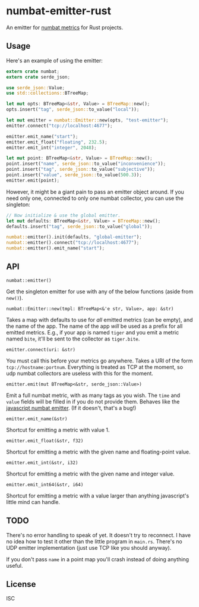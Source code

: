 # numbat-emitter-rust

An emitter for [numbat metrics](https://github.com/numbat-metrics/) for Rust projects.

## Usage

Here's an example of using the emitter:

```rust
extern crate numbat;
extern crate serde_json;

use serde_json::Value;
use std::collections::BTreeMap;

let mut opts: BTreeMap<&str, Value> = BTreeMap::new();
opts.insert("tag", serde_json::to_value("local"));

let mut emitter = numbat::Emitter::new(opts, "test-emitter");
emitter.connect("tcp://localhost:4677");

emitter.emit_name("start");
emitter.emit_float("floating", 232.5);
emitter.emit_int("integer", 2048);

let mut point: BTreeMap<&str, Value> = BTreeMap::new();
point.insert("name", serde_json::to_value("inconvenience"));
point.insert("tag", serde_json::to_value("subjective"));
point.insert("value", serde_json::to_value(500.3));
emitter.emit(point);
```

However, it might be a giant pain to pass an emitter object around. If you need only one, connected to only one numbat collector, you can use the singleton:

```rust
// Now initialize & use the global emitter.
let mut defaults: BTreeMap<&str, Value> = BTreeMap::new();
defaults.insert("tag", serde_json::to_value("global"));

numbat::emitter().init(defaults, "global-emitter");
numbat::emitter().connect("tcp://localhost:4677");
numbat::emitter().emit_name("start");
```

## API

`numbat::emitter()`

Get the singleton emitter for use with any of the below functions (aside from `new()`).

`numbat::Emitter::new(tmpl: BTreeMap<&'e str, Value>, app: &str)`

Takes a map with defaults to use for *all* emitted metrics (can be empty), and the name of the app. The name of the app *will* be used as a prefix for all emitted metrics. E.g., if your app is named `tiger` and you emit a metric named `bite`, it'll be sent to the collector as `tiger.bite`.

`emitter.connect(uri: &str)`

You must call this before your metrics go anywhere. Takes a URI of the form `tcp://hostname:portnum`. Everything is treated as TCP at the moment, so udp numbat collectors are useless with this for the moment.

`emitter.emit(mut BTreeMap<&str, serde_json::Value>)`

Emit a full numbat metric, with as many tags as you wish. The `time` and `value` fields will be filled in if you do not provide them. Behaves like the [javascript numbat emitter](https://github.com/numbat-metrics/numbat-emitter#events). (If it doesn't, that's a bug!)

`emitter.emit_name(&str)`

Shortcut for emitting a metric with value 1.

`emitter.emit_float(&str, f32)`

Shortcut for emitting a metric with the given name and floating-point value.

`emitter.emit_int(&str, i32)`

Shortcut for emitting a metric with the given name and integer value.

`emitter.emit_int64(&str, i64)`

Shortcut for emitting a metric with a value larger than anything javascript's little mind can handle.

## TODO

There's no error handling to speak of yet. It doesn't try to reconnect. I have no idea how to test it other than the little program in `main.rs`. There's no UDP emitter implementation (just use TCP like you should anyway).

If you don't pass `name` in a point map you'll crash instead of doing anything useful.

## License

ISC

